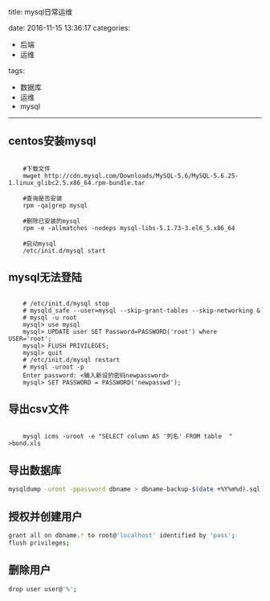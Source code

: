 title: mysql日常运维

date: 2016-11-15 13:36:17
categories:
- 后端
- 运维

tags:
- 数据库
- 运维
- mysql
---


## centos安装mysql
```shell

    #下载文件
    mwget http://cdn.mysql.com/Downloads/MySQL-5.6/MySQL-5.6.25-1.linux_glibc2.5.x86_64.rpm-bundle.tar

    #查询是否安装
    rpm -qa|grep mysql

    #删除已安装的mysql
    rpm -e -allmatches -nodeps mysql-libs-5.1.73-3.el6_5.x86_64

    #启动mysql
    /etc/init.d/mysql start
```
## mysql无法登陆
```shell

    # /etc/init.d/mysql stop 
    # mysqld_safe --user=mysql --skip-grant-tables --skip-networking & 
    # mysql -u root
    mysql> use mysql
    mysql> UPDATE user SET Password=PASSWORD('root') where USER='root'; 
    mysql> FLUSH PRIVILEGES; 
    mysql> quit 
    # /etc/init.d/mysql restart 
    # mysql -uroot -p 
    Enter password: <输入新设的密码newpassword> 
    mysql> SET PASSWORD = PASSWORD('newpasswd');
```
## 导出csv文件
```shell

    mysql icms -uroot -e "SELECT column AS '列名' FROM table  " >bond.xls
```
## 导出数据库
```bash
mysqldump -uroot -ppassword dbname > dbname-backup-$(date +%Y%m%d).sql
```

## 授权并创建用户
```bash
grant all on dbname.* to root@'localhost' identified by 'pass';
flush privileges;
```

## 删除用户
```bash
drop user user@'%';
```
